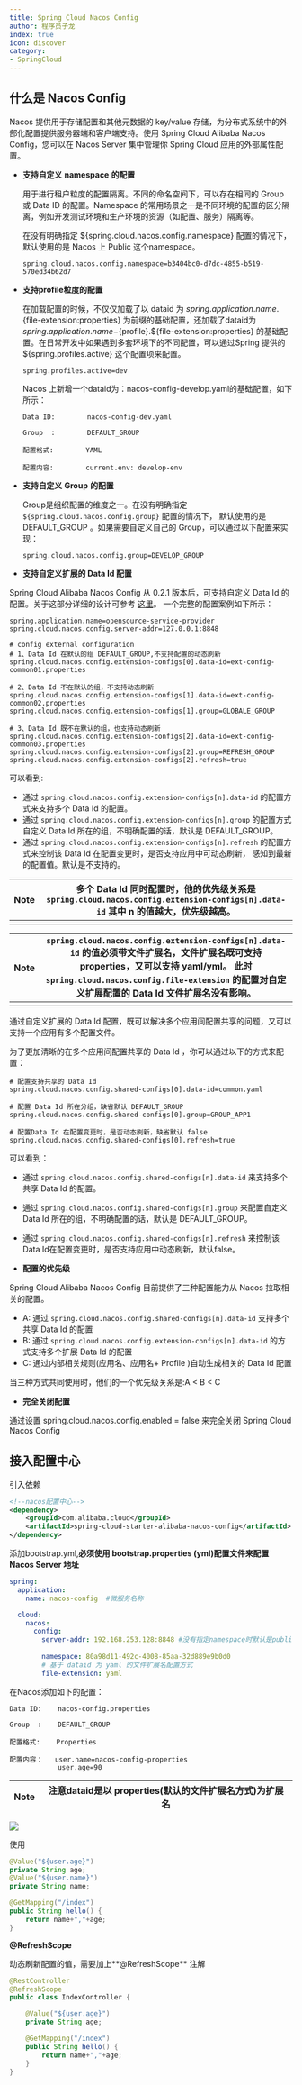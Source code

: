 ```yaml
---
title: Spring Cloud Nacos Config
author: 程序员子龙
index: true
icon: discover
category:
- SpringCloud
---
```

## 什么是 Nacos Config

Nacos 提供用于存储配置和其他元数据的 key/value 存储，为分布式系统中的外部化配置提供服务器端和客户端支持。使用 Spring Cloud Alibaba Nacos Config，您可以在 Nacos Server 集中管理你 Spring Cloud 应用的外部属性配置。

- **支持自定义** **namespace** **的配置** 

  用于进行租户粒度的配置隔离。不同的命名空间下，可以存在相同的 Group 或 Data ID 的配置。Namespace 的常用场景之一是不同环境的配置的区分隔离，例如开发测试环境和生产环境的资源（如配置、服务）隔离等。 

  在没有明确指定 ${spring.cloud.nacos.config.namespace} 配置的情况下， 默认使用的是 Nacos 上 Public 这个namespace。

  ```text
  spring.cloud.nacos.config.namespace=b3404bc0-d7dc-4855-b519-570ed34b62d7
  ```

- **支持profile粒度的配置** 

  在加载配置的时候，不仅仅加载了以 dataid 为 ${spring.application.name}.${file-extension:properties} 为前缀的基础配置，还加载了dataid为 ${spring.application.name}-${profile}.${file-extension:properties} 的基础配置。在日常开发中如果遇到多套环境下的不同配置，可以通过Spring 提供的 ${spring.profiles.active} 这个配置项来配置。

  ```text
  spring.profiles.active=dev
  ```

  Nacos 上新增一个dataid为：nacos-config-develop.yaml的基础配置，如下所示：

  ```
  Data ID:        nacos-config-dev.yaml
  
  Group  :        DEFAULT_GROUP
  
  配置格式:        YAML
  
  配置内容:        current.env: develop-env
  ```

  

- **支持自定义** **Group** **的配置**

  Group是组织配置的维度之一。在没有明确指定 `${spring.cloud.nacos.config.group}` 配置的情况下， 默认使用的是 DEFAULT_GROUP 。如果需要自定义自己的 Group，可以通过以下配置来实现：

  ```text
  spring.cloud.nacos.config.group=DEVELOP_GROUP
  ```

- **支持自定义扩展的 Data Id 配置**

Spring Cloud Alibaba Nacos Config 从 0.2.1 版本后，可支持自定义 Data Id 的配置。关于这部分详细的设计可参考 [这里](https://github.com/spring-cloud-incubator/spring-cloud-alibaba/issues/141)。 一个完整的配置案例如下所示：

```
spring.application.name=opensource-service-provider
spring.cloud.nacos.config.server-addr=127.0.0.1:8848

# config external configuration
# 1、Data Id 在默认的组 DEFAULT_GROUP,不支持配置的动态刷新
spring.cloud.nacos.config.extension-configs[0].data-id=ext-config-common01.properties

# 2、Data Id 不在默认的组，不支持动态刷新
spring.cloud.nacos.config.extension-configs[1].data-id=ext-config-common02.properties
spring.cloud.nacos.config.extension-configs[1].group=GLOBALE_GROUP

# 3、Data Id 既不在默认的组，也支持动态刷新
spring.cloud.nacos.config.extension-configs[2].data-id=ext-config-common03.properties
spring.cloud.nacos.config.extension-configs[2].group=REFRESH_GROUP
spring.cloud.nacos.config.extension-configs[2].refresh=true
```

可以看到:

- 通过 `spring.cloud.nacos.config.extension-configs[n].data-id` 的配置方式来支持多个 Data Id 的配置。
- 通过 `spring.cloud.nacos.config.extension-configs[n].group` 的配置方式自定义 Data Id 所在的组，不明确配置的话，默认是 DEFAULT_GROUP。
- 通过 `spring.cloud.nacos.config.extension-configs[n].refresh` 的配置方式来控制该 Data Id 在配置变更时，是否支持应用中可动态刷新， 感知到最新的配置值。默认是不支持的。

| Note | 多个 Data Id 同时配置时，他的优先级关系是 `spring.cloud.nacos.config.extension-configs[n].data-id` 其中 n 的值越大，优先级越高。 |
| ---- | ------------------------------------------------------------ |
|      |                                                              |

| Note | `spring.cloud.nacos.config.extension-configs[n].data-id` 的值必须带文件扩展名，文件扩展名既可支持 properties，又可以支持 yaml/yml。 此时 `spring.cloud.nacos.config.file-extension` 的配置对自定义扩展配置的 Data Id 文件扩展名没有影响。 |
| ---- | ------------------------------------------------------------ |
|      |                                                              |

通过自定义扩展的 Data Id 配置，既可以解决多个应用间配置共享的问题，又可以支持一个应用有多个配置文件。

为了更加清晰的在多个应用间配置共享的 Data Id ，你可以通过以下的方式来配置：

```
# 配置支持共享的 Data Id
spring.cloud.nacos.config.shared-configs[0].data-id=common.yaml

# 配置 Data Id 所在分组，缺省默认 DEFAULT_GROUP
spring.cloud.nacos.config.shared-configs[0].group=GROUP_APP1

# 配置Data Id 在配置变更时，是否动态刷新，缺省默认 false
spring.cloud.nacos.config.shared-configs[0].refresh=true
```

可以看到：

- 通过 `spring.cloud.nacos.config.shared-configs[n].data-id` 来支持多个共享 Data Id 的配置。
- 通过 `spring.cloud.nacos.config.shared-configs[n].group` 来配置自定义 Data Id 所在的组，不明确配置的话，默认是 DEFAULT_GROUP。
- 通过 `spring.cloud.nacos.config.shared-configs[n].refresh` 来控制该Data Id在配置变更时，是否支持应用中动态刷新，默认false。

- **配置的优先级**

Spring Cloud Alibaba Nacos Config 目前提供了三种配置能力从 Nacos 拉取相关的配置。

- A: 通过 `spring.cloud.nacos.config.shared-configs[n].data-id` 支持多个共享 Data Id 的配置
- B: 通过 `spring.cloud.nacos.config.extension-configs[n].data-id` 的方式支持多个扩展 Data Id 的配置
- C: 通过内部相关规则(应用名、应用名+ Profile )自动生成相关的 Data Id 配置

当三种方式共同使用时，他们的一个优先级关系是:A < B < C

- **完全关闭配置**

通过设置 spring.cloud.nacos.config.enabled = false 来完全关闭 Spring Cloud Nacos Config



## 接入配置中心

引入依赖

```xml
<!--nacos配置中心-->
<dependency>
    <groupId>com.alibaba.cloud</groupId>
    <artifactId>spring-cloud-starter-alibaba-nacos-config</artifactId>
</dependency>
```

添加bootstrap.yml,**必须使用 bootstrap.properties (yml)配置文件来配置Nacos Server 地址**

```yaml
spring:
  application:
    name: nacos-config  #微服务名称

  cloud:
    nacos:
      config:
        server-addr: 192.168.253.128:8848 #没有指定namespace时默认是public
      
        namespace: 80a98d11-492c-4008-85aa-32d889e9b0d0
        # 基于 dataid 为 yaml 的文件扩展名配置方式
        file-extension: yaml
```

在Nacos添加如下的配置：

```
Data ID:    nacos-config.properties

Group  :    DEFAULT_GROUP

配置格式:    Properties

配置内容：   user.name=nacos-config-properties
            user.age=90
```

| Note | 注意dataid是以 properties(默认的文件扩展名方式)为扩展名 |
| ---- | ------------------------------------------------------- |

![](https://gitee.com/zysspace/pic/raw/master/images/202204112338313.png)

使用

```java
@Value("${user.age}")
private String age;
@Value("${user.name}")
private String name;

@GetMapping("/index")
public String hello() {
    return name+","+age;
}
```

**@RefreshScope** 

动态刷新配置的值，需要加上**@RefreshScope** 注解

```java
@RestController
@RefreshScope
public class IndexController {

    @Value("${user.age}")
    private String age;

    @GetMapping("/index")
    public String hello() {
        return name+","+age;
    }
}
```
